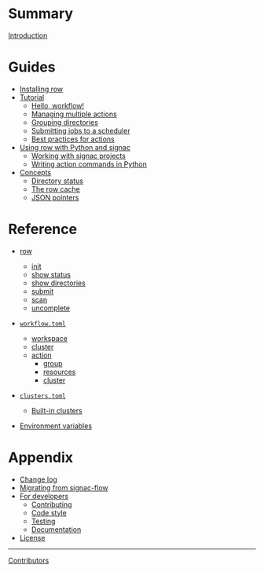 # Summary

[Introduction](index.md)

# Guides

- [Installing row](guide/install.md)
- [Tutorial](guide/tutorial/index.md)
  - [Hello, workflow!](guide/tutorial/hello.md)
  - [Managing multiple actions](guide/tutorial/multiple.md)
  - [Grouping directories](guide/tutorial/group.md)
  - [Submitting jobs to a scheduler]()
  - [Best practices for actions]()
- [Using row with Python and signac](guide/python/index.md)
  - [Working with signac projects](guide/python/signac.md)
  - [Writing action commands in Python](guide/python/actions.md)
- [Concepts](guide/concepts/index.md)
  - [Directory status](guide/concepts/status.md)
  - [The row cache](guide/concepts/cache.md)
  - [JSON pointers](guide/concepts/json-pointers.md)
# Reference

- [row](row/index.md)
  - [init](row/init.md)
  - [show status](row/show-status.md)
  - [show directories](row/show-directories.md)
  - [submit](row/submit.md)
  - [scan](row/scan.md)
  - [uncomplete](row/uncomplete.md)

- [`workflow.toml`](workflow/index.md)
  - [workspace](workflow/workspace.md)
  - [cluster](workflow/cluster.md)
  - [action](workflow/action/index.md)
    - [group](workflow/action/group.md)
    - [resources](workflow/action/resources.md)
    - [cluster](workflow/action/cluster.md)
- [`clusters.toml`](clusters/index.md)
  - [Built-in clusters](clusters/built-in.md)
- [Environment variables](env.md)

# Appendix

- [Change log]()
- [Migrating from signac-flow](signac-flow.md)
- [For developers](developers/index.md)
  - [Contributing]()
  - [Code style](developers/style.md)
  - [Testing](developers/testing.md)
  - [Documentation](developers/documentation.md)
- [License]()

-----
[Contributors]()
